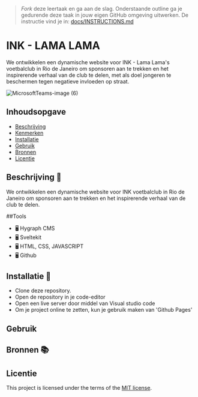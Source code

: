 > _Fork_ deze leertaak en ga aan de slag. 
Onderstaande outline ga je gedurende deze taak in jouw eigen GitHub omgeving uitwerken. 
De instructie vind je in: [docs/INSTRUCTIONS.md](docs/INSTRUCTIONS.md)

# INK - LAMA LAMA 
We ontwikkelen een dynamische website voor INK - Lama Lama's voetbalclub in Rio de Janeiro om sponsoren aan te trekken en het inspirerende verhaal van de club te delen, met als doel jongeren te beschermen tegen negatieve invloeden op straat.

![MicrosoftTeams-image (6)](https://github.com/ArexanK/INK-the-client-case-S14/assets/94745953/8c88fe0b-171b-4c70-a57b-719c49402479)


## Inhoudsopgave

  * [Beschrijving](#beschrijving)
  * [Kenmerken](#kenmerken)
  * [Installatie](#installatie)
  * [Gebruik](#gebruik)
  * [Bronnen](#bronnen)
  * [Licentie](#licentie)

## Beschrijving 📝
We ontwikkelen een dynamische website voor INK voetbalclub in Rio de Janeiro om sponsoren aan te trekken en het inspirerende verhaal van de club te delen. 


##Tools
* 🖥 Hygraph CMS
* 🖥 Sveltekit
* 🖥 HTML, CSS, JAVASCRIPT
* 🖥 Github

## Installatie 📲
* Clone deze repository.
* Open de repository in je code-editor
* Open een live server door middel van Visual studio code
* Om je project online te zetten, kun je gebruik maken van 'Github Pages'
## Gebruik

## Bronnen 📚



## Licentie

This project is licensed under the terms of the [MIT license](./LICENSE).
